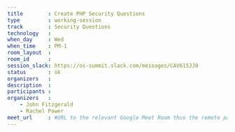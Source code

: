```yaml
---
title        : Create PHP Security Questions
type         : working-session
track        : Security Questions
technology   :
when_day     : Wed
when_time    : PM-1
room_layout  :
room_id      :
session_slack: https://os-summit.slack.com/messages/CAV615JJ0
status       : ok
organizers   :
description  :
participants :
organizers   :
    - John Fitzgerald
    - Rachel Power
meet_url     : #URL to the relevant Google Meet Room thus the remote participants can join a session
---
```

